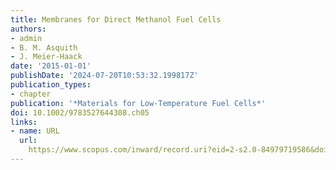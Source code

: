 ```yaml
---
title: Membranes for Direct Methanol Fuel Cells
authors:
- admin
- B. M. Asquith
- J. Meier-Haack
date: '2015-01-01'
publishDate: '2024-07-20T10:53:32.199817Z'
publication_types:
- chapter
publication: '*Materials for Low-Temperature Fuel Cells*'
doi: 10.1002/9783527644308.ch05
links:
- name: URL
  url: 
    https://www.scopus.com/inward/record.uri?eid=2-s2.0-84979719586&doi=10.1002%2f9783527644308.ch05&partnerID=40&md5=d5f76458a7e6dd3a442eeadc6bce168d
---
```

